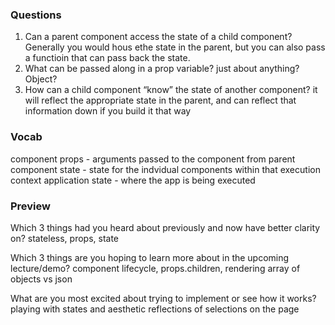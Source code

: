 ### Questions

1. Can a parent component access the state of a child component? 
    Generally you would hous ethe state in the parent, but you can also pass a functioin that can pass back the state.
2. What can be passed along in a prop variable?
    just about anything? Object?
3. How can a child component “know” the state of another component?
    it will reflect the appropriate state in the parent, and can reflect that information down if you build it that way


### Vocab

component props - arguments passed to the component from parent 
component state - state for the indvidual components within that execution context
application state - where the app is being executed


### Preview

Which 3 things had you heard about previously and now have better clarity on?
   stateless, props, state

Which 3 things are you hoping to learn more about in the upcoming lecture/demo?
    component lifecycle, props.children, rendering array of objects vs json

What are you most excited about trying to implement or see how it works?
    playing with states and aesthetic reflections of selections on the page
    




